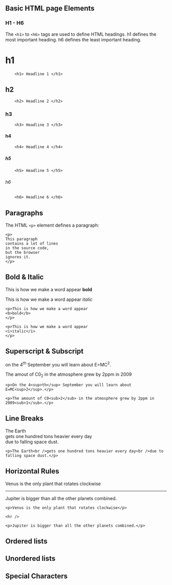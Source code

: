## Basic HTML page Elements
### H1 - H6
The `<h1>` to `<h6>` tags are used to define HTML headings.
h1 defines the most important heading. h6 defines the least important heading.

# h1
```
    <h1> Headline 1 </h1>
```

## h2
```
    <h2> Headline 2 </h2>
```

### h3
```
    <h3> Headline 3 </h3>
```

#### h4
```
    <h4> Headline 4 </h4>
```

##### h5
```
    <h5> Headline 5 </h5>
```

###### h6
```
    <h6> Headline 6 </h6>
```

## Paragraphs
The HTML `<p>` element defines a paragraph:
```
<p>
This paragraph
contains a lot of lines
in the source code,
but the browser 
ignores it.
</p>

```

## Bold & Italic
This is how we make a word appear **bold**

This is how we make a word appear *italic*

```
<p>This is how we make a word appear 
<b>bold</b>
</p>

<p>This is how we make a word appear 
<i>italic</i>
</p>
```

## Superscript & Subscript
on the 4<sup>th</sup> September you will learn about E=MC<sup>2</sup>.

The amout of C0<sub>2</sub> in the atmosphere grew by 2ppm in 2009

```
<p>On the 4<sup>th</sup> September you will learn about E=MC<sup>2</sup>.</p>

<p>The amount of C0<sub>2</sub> in the atmosphere grew by 2ppm in
2009<sub>1</sub>.</p>

```
## Line Breaks
<p>The Earth<br />gets one hundred tons heavier every day<br />due to falling space dust.</p>

```
<p>The Earth<br />gets one hundred tons heavier every day<br />due to falling space dust.</p>
```
## Horizontal Rules
<p>Venus is the only plant that rotates clockwise</p>

<hr />

<p>Jupiter is bigger than all the other planets combined.</p>

```
<p>Venus is the only plant that rotates clockwise</p>

<hr />

<p>Jupiter is bigger than all the other planets combined.</p>

```
## Ordered lists
## Unordered lists
## Special Characters
